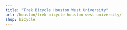 ```yaml
---
title: "Trek Bicycle Houston West University"
url: /houston/trek-bicycle-houston-west-university/
shop: bicycle
---
```

